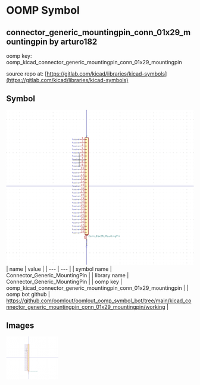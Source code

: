 # OOMP Symbol  
## connector_generic_mountingpin_conn_01x29_mountingpin  by arturo182  
  
oomp key: oomp_kicad_connector_generic_mountingpin_conn_01x29_mountingpin  
  
source repo at: [https://gitlab.com/kicad/libraries/kicad-symbols](https://gitlab.com/kicad/libraries/kicad-symbols)  
## Symbol  
  
[![working.png](working_600.png)](working.png)  
| name | value | 
| --- | --- | 
| symbol name | Connector_Generic_MountingPin | 
| library name | Connector_Generic_MountingPin | 
| oomp key | oomp_kicad_connector_generic_mountingpin_conn_01x29_mountingpin | 
| oomp bot github | https://github.com/oomlout/oomlout_oomp_symbol_bot/tree/main/kicad_connector_generic_mountingpin_conn_01x29_mountingpin/working | 
## Images  
  
[![working.png](working_140.png)](working.png)  
